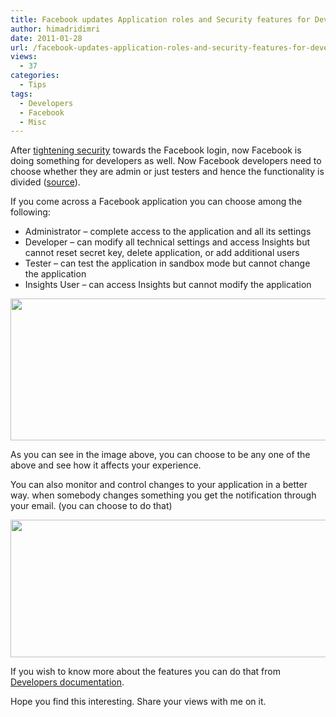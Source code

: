 ```yaml
---
title: Facebook updates Application roles and Security features for Developers
author: himadridimri
date: 2011-01-28
url: /facebook-updates-application-roles-and-security-features-for-developers/
views:
  - 37
categories:
  - Tips
tags:
  - Developers
  - Facebook
  - Misc
---
```

After <a href="http://fbknol.com/facebook-testing-secure-login-and-picture-captcha/" onclick="_gaq.push(['_trackEvent', 'outbound-article', 'http://fbknol.com/facebook-testing-secure-login-and-picture-captcha/', 'tightening security']);" >tightening security</a> towards the Facebook login, now Facebook is doing something for developers as well. Now Facebook developers need to choose whether they are admin or just testers and hence the functionality is divided (<a href="http://developers.facebook.com/blog/post/455" onclick="_gaq.push(['_trackEvent', 'outbound-article', 'http://developers.facebook.com/blog/post/455', 'source']);" >source</a>).

If you come across a Facebook application you can choose among the following:

  * Administrator &#8211; complete access to the application and all its settings
  * Developer &#8211; can modify all technical settings and access Insights but cannot reset secret key, delete application, or add additional users
  * Tester &#8211; can test the application in sandbox mode but cannot change the application
  * Insights User &#8211; can access Insights but cannot modify the application

<a href="http://fbknol.com/facebook-updates-application-roles-and-security-features-for-developers/application-roles/" onclick="_gaq.push(['_trackEvent', 'outbound-article', 'http://fbknol.com/facebook-updates-application-roles-and-security-features-for-developers/application-roles/', '']);" rel="attachment wp-att-5428"><img class="alignnone size-full  wp-image-52377" src="http://cdn.devilsworkshop.org/files/2011/01/Application-Roles.jpg" alt="" width="600" height="227" /></a>

As you can see in the image above, you can choose to be any one of the above and see how it affects your experience.

You can also monitor and control changes to your application in a better way. when somebody changes something you get the notification through your email. (you can choose to do that)

<a href="http://fbknol.com/facebook-updates-application-roles-and-security-features-for-developers/application-security/" onclick="_gaq.push(['_trackEvent', 'outbound-article', 'http://fbknol.com/facebook-updates-application-roles-and-security-features-for-developers/application-security/', '']);" rel="attachment wp-att-5432"><img class="alignnone size-full wp-image-5432" src="http://cdn.devilsworkshop.org/files/2011/01/application-security.jpg" alt="" width="600" height="220" /></a>

If you wish to know more about the features you can do that from <a href="http://developers.facebook.com/docs/applicationsecurity/" onclick="_gaq.push(['_trackEvent', 'outbound-article', 'http://developers.facebook.com/docs/applicationsecurity/', 'Developers documentation']);" >Developers documentation</a>.

Hope you find this interesting. Share your views with me on it.
